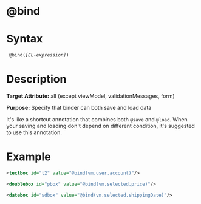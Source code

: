 # @bind

Syntax
======

` @bind(`*`[EL-expression]`*`) `

Description
===========

**Target Attribute:** all (except viewModel, validationMessages, form)

**Purpose:** Specify that binder can both save and load data

It's like a shortcut annotation that combines both ` @save ` and ` @load `. When your saving and loading don't depend on different condition, it's suggested to use this annotation.

Example
=======

``` xml
<textbox id="t2" value="@bind(vm.user.account)"/>

<doublebox id="pbox" value="@bind(vm.selected.price)"/>

<datebox id="sdbox" value="@bind(vm.selected.shippingDate)"/>
```
